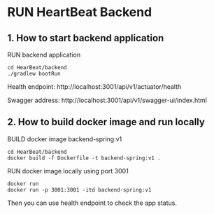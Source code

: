 # RUN HeartBeat Backend

## 1. How to start backend application

RUN backend application

```shell script
cd HearBeat/backend
./gradlew bootRun
```

Health endpoint:
http://localhost:3001/api/v1/actuator/health

Swagger address:
http://localhost:3001/api/v1/swagger-ui/index.html

## 2. How to build docker image and run locally

BUILD docker image backend-spring:v1
```shell script
cd HearBeat/backend
docker build -f Dockerfile -t backend-spring:v1 .
```
RUN docker image locally using port 3001
```shell script
docker run
docker run -p 3001:3001 -itd backend-spring:v1 
```
Then you can use health endpoint to check the app status.